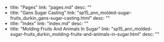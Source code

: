   - title: "Pages"
    link: "pages.md"
    desc: ""
  - title: "Gans Sugar Casting"
    link: "sp15_ann_molded-sugar-fruits_durkin_gans-sugar-casting.html"
    desc: ""
  - title: "Index"
    link: "index.md"
    desc: ""
  - title: "Molding Fruits And Animals In Sugar"
    link: "sp15_ann_molded-sugar-fruits_durkin_molding-fruits-and-animals-in-sugar.html"
    desc: ""
